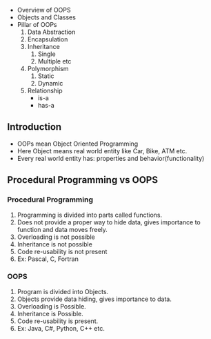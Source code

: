 - Overview of OOPS
- Objects and Classes
- Pillar of OOPs
	1. Data Abstraction
	2. Encapsulation
	3. Inheritance
		1. Single
		2. Multiple etc
	4. Polymorphism
		1. Static
		2. Dynamic
	5. Relationship
		- is-a
		- has-a

## Introduction
- OOPs mean Object Oriented Programming
- Here Object means real world entity like Car, Bike, ATM etc.
- Every real world entity has: properties and behavior(functionality)
## Procedural Programming vs OOPS
### Procedural Programming
1. Programming is divided into parts called functions.
2. Does not provide a proper way to hide data, gives importance to function and data moves freely.
3. Overloading is not possible
4. Inheritance is not possible
5. Code re-usability is not present
6. Ex: Pascal, C, Fortran
### OOPS
1. Program is divided into Objects.
2. Objects provide data hiding, gives importance to data.
3. Overloading is Possible.
4. Inheritance is Possible.
5. Code re-usability is present.
6. Ex: Java, C#, Python, C++ etc.